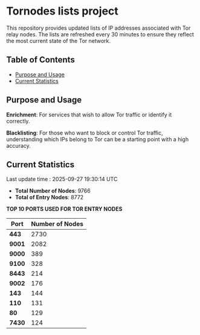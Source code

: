# Tornodes lists project

This repository provides updated lists of IP addresses associated with Tor relay nodes. The lists are refreshed every 30 minutes to ensure they reflect the most current state of the Tor network.

## Table of Contents

- [Purpose and Usage](#purpose-and-usage)
- [Current Statistics](#current-statistics)


## Purpose and Usage

**Enrichment**: For services that wish to allow Tor traffic or identify it correctly.

**Blacklisting**: For those who want to block or control Tor traffic, understanding which IPs belong to Tor can be a starting point with a high accuracy.

## Current Statistics

Last update time : 2025-09-27 19:30:14 UTC

- **Total Number of Nodes**: 9766
- **Total of Entry Nodes**: 8772

**TOP 10 PORTS USED FOR TOR ENTRY NODES**

| **Port** | **Number of Nodes** |
|------|-----------------|
| **443**   | 2730  |
| **9001**   | 2082  |
| **9000**   | 389  |
| **9100**   | 328  |
| **8443**   | 214  |
| **9002**   | 176  |
| **143**   | 144  |
| **110**   | 131  |
| **80**   | 129  |
| **7430**   | 124  |

